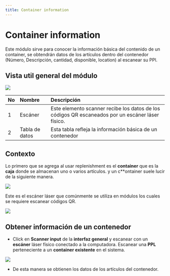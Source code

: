 ```yaml
---
title: Container information
---
```



# Container information

Este módulo sirve para conocer la información básica del contenido de un container, se obtendrán datos de los artículos dentro del contenedor (Número, Descripción, cantidad, disponible, location) al escanear su PPl.


## Vista util general del módulo

![](/img/upload/ContainInfop1-2025-13-16.png)


| No  | Nombre         | Descripción                                                                                      |
| :-- | :------------- | :----------------------------------------------------------------------------------------------- |
| 1   | Escáner        | Este elemento scanner recibe los datos de los códigos QR escaneados por un escáner láser físico. |
| 2   | Tabla de datos | Esta tabla refleja la información básica de un contenedor                                        |

## Contexto

Lo primero que se agrega al usar replenishment es el **container** que es la **caja** donde se almacenan uno o varios artículos. y un c**ontainer suele lucir de la siguiente manera.

![](/img/upload/ContainInfop2-2025-13-16.png)


Este es el escáner láser que comúnmente se utiliza en módulos los cuales se requiere escanear códigos QR.

![](/img/upload/ContainInfop3-2025-13-16.png)


## Obtener información de un contenedor

- Click en **Scanner input** de la **interfaz general** y escanear con un **escáner** láser físico conectado a la computadora. Escanear una **PPL** perteneciente a un **container existente** en el sistema.

![](/img/upload/ContainInfop4-2025-13-16.png)

- De esta manera se obtienen los datos de los artículos del contenedor.